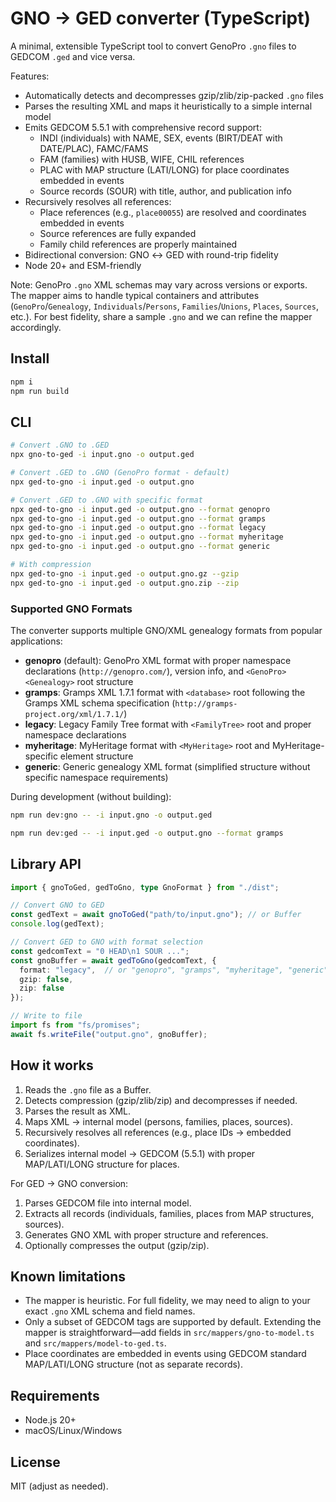 # GNO → GED converter (TypeScript)

A minimal, extensible TypeScript tool to convert GenoPro `.gno` files to GEDCOM `.ged` and vice versa.

Features:

- Automatically detects and decompresses gzip/zlib/zip-packed `.gno` files
- Parses the resulting XML and maps it heuristically to a simple internal model
- Emits GEDCOM 5.5.1 with comprehensive record support:
  - INDI (individuals) with NAME, SEX, events (BIRT/DEAT with DATE/PLAC), FAMC/FAMS
  - FAM (families) with HUSB, WIFE, CHIL references
  - PLAC with MAP structure (LATI/LONG) for place coordinates embedded in events
  - Source records (SOUR) with title, author, and publication info
- Recursively resolves all references:
  - Place references (e.g., `place00055`) are resolved and coordinates embedded in events
  - Source references are fully expanded
  - Family child references are properly maintained
- Bidirectional conversion: GNO ↔ GED with round-trip fidelity
- Node 20+ and ESM-friendly

Note: GenoPro `.gno` XML schemas may vary across versions or exports. The mapper aims to handle typical containers and attributes (`GenoPro`/`Genealogy`, `Individuals`/`Persons`, `Families`/`Unions`, `Places`, `Sources`, etc.). For best fidelity, share a sample `.gno` and we can refine the mapper accordingly.

## Install

```bash
npm i
npm run build
```

## CLI

```bash
# Convert .GNO to .GED
npx gno-to-ged -i input.gno -o output.ged

# Convert .GED to .GNO (GenoPro format - default)
npx ged-to-gno -i input.ged -o output.gno

# Convert .GED to .GNO with specific format
npx ged-to-gno -i input.ged -o output.gno --format genopro
npx ged-to-gno -i input.ged -o output.gno --format gramps
npx ged-to-gno -i input.ged -o output.gno --format legacy
npx ged-to-gno -i input.ged -o output.gno --format myheritage
npx ged-to-gno -i input.ged -o output.gno --format generic

# With compression
npx ged-to-gno -i input.ged -o output.gno.gz --gzip
npx ged-to-gno -i input.ged -o output.gno.zip --zip
```

### Supported GNO Formats

The converter supports multiple GNO/XML genealogy formats from popular applications:

- **genopro** (default): GenoPro XML format with proper namespace declarations (`http://genopro.com/`), version info, and `<GenoPro><Genealogy>` root structure
- **gramps**: Gramps XML 1.7.1 format with `<database>` root following the Gramps XML schema specification (`http://gramps-project.org/xml/1.7.1/`)
- **legacy**: Legacy Family Tree format with `<FamilyTree>` root and proper namespace declarations
- **myheritage**: MyHeritage format with `<MyHeritage>` root and MyHeritage-specific element structure
- **generic**: Generic genealogy XML format (simplified structure without specific namespace requirements)

During development (without building):

```bash
npm run dev:gno -- -i input.gno -o output.ged

npm run dev:ged -- -i input.ged -o output.gno --format gramps
```

## Library API

```ts
import { gnoToGed, gedToGno, type GnoFormat } from "./dist";

// Convert GNO to GED
const gedText = await gnoToGed("path/to/input.gno"); // or Buffer
console.log(gedText);

// Convert GED to GNO with format selection
const gedcomText = "0 HEAD\n1 SOUR ...";
const gnoBuffer = await gedToGno(gedcomText, { 
  format: "legacy",  // or "genopro", "gramps", "myheritage", "generic"
  gzip: false,
  zip: false
});

// Write to file
import fs from "fs/promises";
await fs.writeFile("output.gno", gnoBuffer);
```

## How it works

1. Reads the `.gno` file as a Buffer.
2. Detects compression (gzip/zlib/zip) and decompresses if needed.
3. Parses the result as XML.
4. Maps XML → internal model (persons, families, places, sources).
5. Recursively resolves all references (e.g., place IDs → embedded coordinates).
6. Serializes internal model → GEDCOM (5.5.1) with proper MAP/LATI/LONG structure for places.

For GED → GNO conversion:

1. Parses GEDCOM file into internal model.
2. Extracts all records (individuals, families, places from MAP structures, sources).
3. Generates GNO XML with proper structure and references.
4. Optionally compresses the output (gzip/zip).

## Known limitations

- The mapper is heuristic. For full fidelity, we may need to align to your exact `.gno` XML schema and field names.
- Only a subset of GEDCOM tags are supported by default. Extending the mapper is straightforward—add fields in `src/mappers/gno-to-model.ts` and `src/mappers/model-to-ged.ts`.
- Place coordinates are embedded in events using GEDCOM standard MAP/LATI/LONG structure (not as separate records).

## Requirements

- Node.js 20+
- macOS/Linux/Windows

## License

MIT (adjust as needed).
